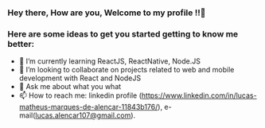 <!--### E aí, tudo bem, Seja bem vindo ao meu perfíl 👋-->
### Hey there, How are you, Welcome to my profile !!👋

<!--**LucasMathW/LucasMathW** is a ✨ _special_ ✨ repository because its `README.md` (this file) appears on your GitHub profile.-->

### Here are some ideas to get you started getting to know me better:

- 🌱 I’m currently learning ReactJS, ReactNative, Node.JS
- 👯 I’m looking to collaborate on projects related to web and mobile development with React and NodeJS
- 💬 Ask me about what you what
- 📫 How to reach me: linkedin profile (https://www.linkedin.com/in/lucas-matheus-marques-de-alencar-11843b176/), e-mail(lucas.alencar107@gmail.com).

<!-- 😄 Pronouns: ...
<!--- 🔭 I’m currently working on ...-->
<!--- 🤔 I’m looking for help with ...-->
<!-- ⚡ Fun fact: ...-->



